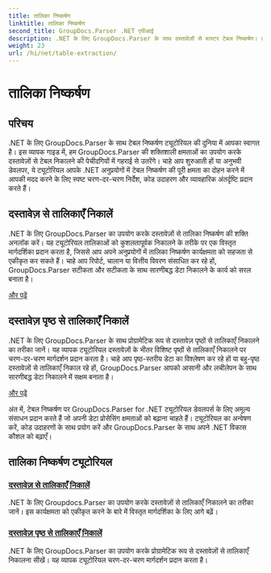 ```yaml
---
title: तालिका निष्कर्षण
linktitle: तालिका निष्कर्षण
second_title: GroupDocs.Parser .NET एपीआई
description: .NET के लिए GroupDocs.Parser के साथ दस्तावेज़ों से मास्टर टेबल निष्कर्षण। कुशल डेटा प्रोसेसिंग के लिए प्रोग्रामेटिक रूप से टेबल निकालना सीखें।
weight: 23
url: /hi/net/table-extraction/
---
```


# तालिका निष्कर्षण

## परिचय

.NET के लिए GroupDocs.Parser के साथ टेबल निष्कर्षण ट्यूटोरियल की दुनिया में आपका स्वागत है। इस व्यापक गाइड में, हम GroupDocs.Parser की शक्तिशाली क्षमताओं का उपयोग करके दस्तावेज़ों से टेबल निकालने की पेचीदगियों में गहराई से उतरेंगे। चाहे आप शुरुआती हों या अनुभवी डेवलपर, ये ट्यूटोरियल आपके .NET अनुप्रयोगों में टेबल निष्कर्षण की पूरी क्षमता का दोहन करने में आपकी मदद करने के लिए स्पष्ट चरण-दर-चरण निर्देश, कोड उदाहरण और व्यावहारिक अंतर्दृष्टि प्रदान करते हैं।

## दस्तावेज़ से तालिकाएँ निकालें
.NET के लिए GroupDocs.Parser का उपयोग करके दस्तावेज़ों से तालिका निष्कर्षण की शक्ति अनलॉक करें। यह ट्यूटोरियल तालिकाओं को कुशलतापूर्वक निकालने के तरीके पर एक विस्तृत मार्गदर्शिका प्रदान करता है, जिससे आप अपने अनुप्रयोगों में तालिका निष्कर्षण कार्यक्षमता को सहजता से एकीकृत कर सकते हैं। चाहे आप रिपोर्ट, चालान या वित्तीय विवरण संसाधित कर रहे हों, GroupDocs.Parser सटीकता और सटीकता के साथ सारणीबद्ध डेटा निकालने के कार्य को सरल बनाता है।

[और पढ़ें](./extract-tables-from-document/)

## दस्तावेज़ पृष्ठ से तालिकाएँ निकालें
.NET के लिए GroupDocs.Parser के साथ प्रोग्रामेटिक रूप से दस्तावेज़ पृष्ठों से तालिकाएँ निकालने का तरीका जानें। यह व्यापक ट्यूटोरियल दस्तावेज़ों के भीतर विशिष्ट पृष्ठों से तालिकाएँ निकालने पर चरण-दर-चरण मार्गदर्शन प्रदान करता है। चाहे आप पृष्ठ-स्तरीय डेटा का विश्लेषण कर रहे हों या बहु-पृष्ठ दस्तावेज़ों से तालिकाएँ निकाल रहे हों, GroupDocs.Parser आपको आसानी और लचीलेपन के साथ सारणीबद्ध डेटा निकालने में सक्षम बनाता है।

[और पढ़ें](./extract-tables-from-document-page/)

अंत में, टेबल निष्कर्षण पर GroupDocs.Parser for .NET ट्यूटोरियल डेवलपर्स के लिए अमूल्य संसाधन प्रदान करते हैं जो अपनी डेटा प्रोसेसिंग क्षमताओं को बढ़ाना चाहते हैं। ट्यूटोरियल का अन्वेषण करें, कोड उदाहरणों के साथ प्रयोग करें और GroupDocs.Parser के साथ अपने .NET विकास कौशल को बढ़ाएँ।
## तालिका निष्कर्षण ट्यूटोरियल
### [दस्तावेज़ से तालिकाएँ निकालें](./extract-tables-from-document/)
.NET के लिए Groupdocs.Parser का उपयोग करके दस्तावेज़ों से तालिकाएँ निकालने का तरीका जानें। इस कार्यक्षमता को एकीकृत करने के बारे में विस्तृत मार्गदर्शिका के लिए आगे बढ़ें।
### [दस्तावेज़ पृष्ठ से तालिकाएँ निकालें](./extract-tables-from-document-page/)
.NET के लिए GroupDocs.Parser का उपयोग करके प्रोग्रामेटिक रूप से दस्तावेज़ों से तालिकाएँ निकालना सीखें। यह व्यापक ट्यूटोरियल चरण-दर-चरण मार्गदर्शन प्रदान करता है।